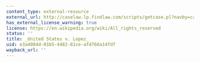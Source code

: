 ```yaml
---
content_type: external-resource
external_url: http://caselaw.lp.findlaw.com/scripts/getcase.pl?navby=case&court=us&vol=514&page=549
has_external_license_warning: true
license: https://en.wikipedia.org/wiki/All_rights_reserved
status: ''
title: _United States v. Lopez_
uid: e3a4804d-01b5-4482-81ce-afd766a14fdf
wayback_url: ''
---
```


